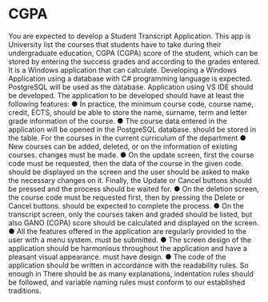 # CGPA

You are expected to develop a Student Transcript Application. This app is University
list the courses that students have to take during their undergraduate education,
CGPA (CGPA) score of the student, which can be stored by entering the success grades and according to the grades entered.
It is a Windows application that can calculate.
  Developing a Windows Application using a database with C# programming language
is expected. PostgreSQL will be used as the database. Application using VS IDE
should be developed.
The application to be developed should have at least the following features:
● In practice, the minimum course code, course name, credit, ECTS,
should be able to store the name, surname, term and letter grade information of the course.
● The course data entered in the application will be opened in the PostgreSQL database.
should be stored in the table. For the courses in the current curriculum of the department
● New courses can be added, deleted, or on the information of existing courses.
changes must be made.
● On the update screen, first the course code must be requested, then the data of the course in the given code.
should be displayed on the screen and the user should be asked to make the necessary changes on it.
Finally, the Update or Cancel buttons should be pressed and the process should be waited for.
● On the deletion screen, the course code must be requested first, then by pressing the Delete or Cancel buttons.
should be expected to complete the process.
● On the transcript screen, only the courses taken and graded should be listed, but also
GANO (CGPA) score should be calculated and displayed on the screen.
● All the features offered in the application are regularly provided to the user with a menu system.
must be submitted.
● The screen design of the application should be harmonious throughout the application and have a pleasant visual appearance.
must have design.
● The code of the application should be written in accordance with the readability rules. So enough in
There should be as many explanations, indentation rules should be followed, and variable naming
rules must conform to our established traditions.
